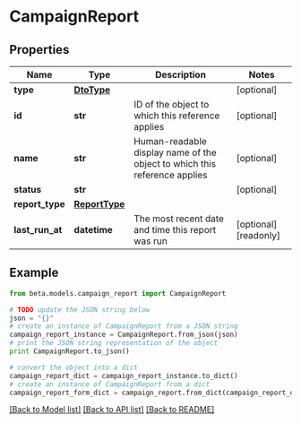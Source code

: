 # CampaignReport


## Properties
Name | Type | Description | Notes
------------ | ------------- | ------------- | -------------
**type** | [**DtoType**](DtoType.md) |  | [optional] 
**id** | **str** | ID of the object to which this reference applies | [optional] 
**name** | **str** | Human-readable display name of the object to which this reference applies | [optional] 
**status** | **str** |  | [optional] 
**report_type** | [**ReportType**](ReportType.md) |  | 
**last_run_at** | **datetime** | The most recent date and time this report was run | [optional] [readonly] 

## Example

```python
from beta.models.campaign_report import CampaignReport

# TODO update the JSON string below
json = "{}"
# create an instance of CampaignReport from a JSON string
campaign_report_instance = CampaignReport.from_json(json)
# print the JSON string representation of the object
print CampaignReport.to_json()

# convert the object into a dict
campaign_report_dict = campaign_report_instance.to_dict()
# create an instance of CampaignReport from a dict
campaign_report_form_dict = campaign_report.from_dict(campaign_report_dict)
```
[[Back to Model list]](../README.md#documentation-for-models) [[Back to API list]](../README.md#documentation-for-api-endpoints) [[Back to README]](../README.md)


